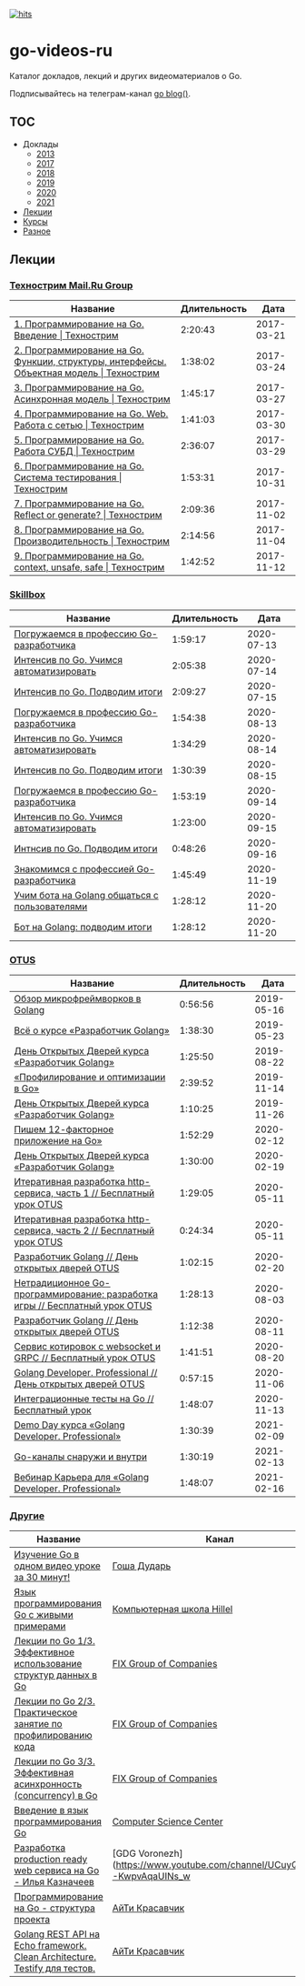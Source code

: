[![hits](https://hits.deltapapa.io/github/dp92987/go-videos-ru.svg)](https://hits.deltapapa.io)

# go-videos-ru

Каталог докладов, лекций и других видеоматериалов о Go.

Подписывайтесь на телеграм-канал [go blog()](https://t.me/golangblog).

## TOC

- Доклады
  - [2013](/talks/2013.md)
  - [2017](/talks/2017.md)
  - [2018](/talks/2018.md)
  - [2019](/talks/2019.md)
  - [2020](/talks/2020.md)
  - [2021](/talks/2021.md)
- [Лекции](/lectures/lectures.md)
- [Курсы](/courses/courses.md)
- [Разное](/others/others.md)

## Лекции

### [Технострим Mail.Ru Group](https://www.youtube.com/playlist?list=PLGFInI_ge4jRqZDqsSZhKroS4ZCJ490vQ)

| Название | Длительность | Дата |
| -------- | ------------ | ---- |
| [1. Программирование на Go. Введение \| Технострим](https://www.youtube.com/watch?v=9Pk7xAT_aCU) | 2:20:43 | 2017-03-21 |
| [2. Программирование на Go. Функции, структуры, интерфейсы. Объектная модель \| Технострим](https://www.youtube.com/watch?v=9Ia16QOY8rk) | 1:38:02 | 2017-03-24 |
| [3. Программирование на Go. Асинхронная модель \| Технострим](https://www.youtube.com/watch?v=kFeM4R5TlCY) | 1:45:17 | 2017-03-27 |
| [4. Программирование на Go. Web. Работа с сетью \| Технострим](https://www.youtube.com/watch?v=lgh6zic15EA) | 1:41:03 | 2017-03-30 |
| [5. Программирование на Go. Работа СУБД \| Технострим](https://www.youtube.com/watch?v=iho3_zq4tik) | 2:36:07 | 2017-03-29 |
| [6. Программирование на Go. Система тестирования \| Технострим](https://www.youtube.com/watch?v=C9wQIYqWPiA) | 1:53:31 | 2017-10-31 |
| [7. Программирование на Go. Reflect or generate? \| Технострим](https://www.youtube.com/watch?v=uCSMU8xF1dc) | 2:09:36 | 2017-11-02 |
| [8. Программирование на Go. Производительность \| Технострим](https://www.youtube.com/watch?v=agntRAtPkK4) | 2:14:56 | 2017-11-04 |
| [9. Программирование на Go. context, unsafe, safe \| Технострим](https://www.youtube.com/watch?v=LpOioZXgplU) | 1:42:52 | 2017-11-12 |

### [Skillbox](https://www.youtube.com/playlist?list=PLGFInI_ge4jTfvUoVthbZXkWnXq03foFD)

| Название | Длительность | Дата |
| -------- | ------------ | ---- |
| [Погружаемся в профессию Go-разработчика](https://www.youtube.com/watch?v=PxvQdW8Og1M) | 1:59:17 | 2020-07-13 |
| [Интенсив по Go. Учимся автоматизировать](https://www.youtube.com/watch?v=wMD8Hbrldsg) | 2:05:38 | 2020-07-14 |
| [Интенсив по Go. Подводим итоги](https://www.youtube.com/watch?v=Y3upjTLxPuc) | 2:09:27 | 2020-07-15 |
| [Погружаемся в профессию Go-разработчика](https://www.youtube.com/watch?v=5isxMRwtzls) | 1:54:38 | 2020-08-13 |
| [Интенсив по Go. Учимся автоматизировать](https://www.youtube.com/watch?v=bNCetdXu_0Q) | 1:34:29 | 2020-08-14 |
| [Интенсив по Go. Подводим итоги](https://www.youtube.com/watch?v=Fi092dv3vzY) | 1:30:39 | 2020-08-15 |
| [Погружаемся в профессию Go-разработчика](https://www.youtube.com/watch?v=F5KsSbczaDM) | 1:53:19 | 2020-09-14 |
| [Интенсив по Go. Учимся автоматизировать](https://www.youtube.com/watch?v=hkREK0EbzT8) | 1:23:00 | 2020-09-15 |
| [Интнсив по Go. Подводим итоги](https://www.youtube.com/watch?v=aomePXcM0KI) | 0:48:26 | 2020-09-16 |
| [Знакомимся с профессией Go-разработчика](https://www.youtube.com/watch?v=ZLK-JgqerVc) | 1:45:49 | 2020-11-19 |
| [Учим бота на Golang общаться с пользователями](https://www.youtube.com/watch?v=St2tEA_mjjA) | 1:28:12 | 2020-11-20 |
| [Бот на Golang: подводим итоги](https://www.youtube.com/watch?v=zgj8QcA1XIQ) | 1:28:12 | 2020-11-20 |

### [OTUS](https://www.youtube.com/playlist?list=PLGFInI_ge4jQogcy_IlKvVCkmdmqx3uUm)

| Название | Длительность | Дата |
| -------- | ------------ | ---- |
| [Обзор микрофреймворков в Golang](https://www.youtube.com/watch?v=c9oTvGEvsZ0) | 0:56:56 | 2019-05-16 |
| [Всё о курсе «Разработчик Golang»](https://www.youtube.com/watch?v=ZSoJ2_1YhFE) | 1:38:30 | 2019-05-23 |
| [День Открытых Дверей курса «Разработчик Golang»](https://www.youtube.com/watch?v=O-2v_5id07U) | 1:25:50 | 2019-08-22 |
| [«Профилирование и оптимизации в Go»](https://www.youtube.com/watch?v=DvkArdKQjBI) | 2:39:52 | 2019-11-14 |
| [День Открытых Дверей курса «Разработчик Golang»](https://www.youtube.com/watch?v=9Pgadu6US6U) | 1:10:25 | 2019-11-26 |
| [Пишем 12-факторное приложение на Go»](https://www.youtube.com/watch?v=1cSiUUIx4Ss) | 1:52:29 | 2020-02-12 |
| [День Открытых Дверей курса «Разработчик Golang»](https://www.youtube.com/watch?v=U2hkiEL0VsI) | 1:30:00 | 2020-02-19 |
| [Итеративная разработка http-сервиса, часть 1 // Бесплатный урок OTUS](https://www.youtube.com/watch?v=LXXYnwrHFRw) | 1:29:05 | 2020-05-11 |
| [Итеративная разработка http-сервиса, часть 2 // Бесплатный урок OTUS](https://www.youtube.com/watch?v=QSErxX-IAJc) | 0:24:34 | 2020-05-11 |
| [Разработчик Golang // День открытых дверей OTUS](https://www.youtube.com/watch?v=H8iXDOwFWMI) | 1:02:15 | 2020-02-20 |
| [Нетрадиционное Go-программирование: разработка игры // Бесплатный урок OTUS](https://www.youtube.com/watch?v=IEMH9hKFVJU) | 1:28:13 | 2020-08-03 |
| [Разработчик Golang // День открытых дверей OTUS](https://www.youtube.com/watch?v=54v7xkp9uSk) | 1:12:38 | 2020-08-11 |
| [Сервис котировок с websocket и GRPC // Бесплатный урок OTUS](https://www.youtube.com/watch?v=OsXjDZ52dyQ) | 1:41:51 | 2020-08-20 |
| [Golang Developer. Professional // День открытых дверей OTUS](https://www.youtube.com/watch?v=XUY7uwWBCRQ) | 0:57:15 | 2020-11-06 |
| [Интеграционные тесты на Go // Бесплатный урок](https://www.youtube.com/watch?v=AV6xAeHQVl4) | 1:48:07 | 2020-11-13 |
| [Demo Day курса «Golang Developer. Professional»](https://www.youtube.com/watch?v=hm62vpFVK1k) | 1:30:39 | 2021-02-09 |
| [Go-каналы снаружи и внутри](https://www.youtube.com/watch?v=iSeMngtqrzM) | 1:30:19 | 2021-02-13 |
| [Вебинар Карьера для «Golang Developer. Professional»](https://www.youtube.com/watch?v=eqhqm4uy1q4) | 1:48:07 | 2021-02-16 |

### [Другие](https://www.youtube.com/playlist?list=PLGFInI_ge4jTYcx5J88U9FwMfRaortxXE)

| Название | Канал | Длительность | Дата |
| -------- | ----- | ------------ | ---- |
| [Изучение Go в одном видео уроке за 30 минут!](https://www.youtube.com/watch?v=pfmxPtLIW34) | [Гоша Дударь](https://www.youtube.com/channel/UCvuY904el7JvBlPbdqbfguw) | 0:31:22 | 2017-08-07 |
| [Язык программирования Go с живыми примерами](https://www.youtube.com/watch?v=lDdBWPsqpnw) | [Компьютерная школа Hillel](https://www.youtube.com/channel/UCIyfaiKil5oomY64XIRJEAA) | 1:32:56 | 2017-10-01 |
| [Лекции по Go 1/3. Эффективное использование структур данных в Go](https://www.youtube.com/watch?v=kClQ7rM5uBY) | [FIX Group of Companies](https://www.youtube.com/channel/UCYCgb6TgOyPMkb5YYMaX9FQ) | 1:35:52 | 2018-11-13 |
| [Лекции по Go 2/3. Практическое занятие по профилированию кода](https://www.youtube.com/watch?v=tmrqqk0q22g) | [FIX Group of Companies](https://www.youtube.com/channel/UCYCgb6TgOyPMkb5YYMaX9FQ) | 1:22:55 | 2018-11-13 |
| [Лекции по Go 3/3. Эффективная асинхронность (concurrency) в Go](https://www.youtube.com/watch?v=o4vd-lMRI54) | [FIX Group of Companies](https://www.youtube.com/channel/UCYCgb6TgOyPMkb5YYMaX9FQ) | 1:18:30 | 2018-11-13 |
| [Введение в язык программирования Go](https://www.youtube.com/watch?v=1V5GAYoaKRE) | [Computer Science Center](https://www.youtube.com/channel/UC0YHNueF-3Nh3uQT0P4YQZw) | 1:36:17 | 2018-12-24 |
| [Разработка production ready web сервиса на Go - Илья Казначеев](https://www.youtube.com/watch?v=UTWIskmGN5o) | [GDG Voronezh](https://www.youtube.com/channel/UCuyQZKRY--KwpvAqaUINs_w | 3:49:45 | 2020-04-26 |
| [Программирование на Go - структура проекта](https://www.youtube.com/watch?v=MAouB2r4yms) | [АйТи Красавчик](https://www.youtube.com/channel/UCiAcG4aoU64TyV6zCjrgYkw) | 0:21:13 | 2020-08-12 |
| [Golang REST API на Echo framework. Clean Architecture. Testify для тестов.](https://www.youtube.com/watch?v=dyvYXidvc8g) | [АйТи Красавчик](https://www.youtube.com/channel/UCiAcG4aoU64TyV6zCjrgYkw) | 0:34:01 | 2020-10-13 |
